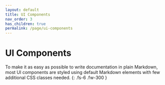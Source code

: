 ```yaml
---
layout: default
title: UI Components
nav_order: 3
has_children: true
permalink: /page/ui-components
---
```


# UI Components

To make it as easy as possible to write documentation in plain Markdown, most UI components are styled using default Markdown elements with few additional CSS classes needed.
{: .fs-6 .fw-300 }
